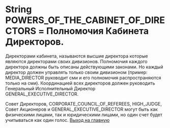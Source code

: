 # String POWERS_OF_THE_CABINET_OF_DIRECTORS = Полномочия Кабинета Директоров. 
Директорами кабинета, называются высшие директора которые являются директорами своих дивизионов. 
Полномочия каждого директора должны быть описаны действующими законами. Но каждый директор должен управлять 
только своим дивизионом (пример: MEDIA_DIRECTOR руководит сми и его полномочия
распространяются только на сми). Координацией всех директоров должен руководить Генеральный Исполнительный Директор GENERAL_EXECUTIVE_DIRECTOR.

Совет Директоров, CORPORATE_COUNCIL_OF_REFEREES, HIGH_JUDGE, Совет Акционеров и GENERAL_EXECUTIVE_DIRECTOR могут быть как 
физическими лицами, так и юридическими лицами, но один счет будет учитываться как один голос. 
[Выход на главную](../documentation/documentationRus.md)
